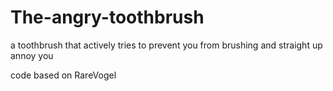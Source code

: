 # The-angry-toothbrush
a toothbrush that actively tries to prevent you from brushing and straight up annoy you


code based on RareVogel
